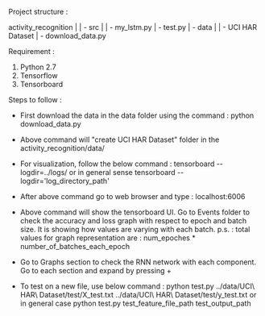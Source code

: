 
Project structure :

activity_recognition    |
                        | - src |
                                | - my_lstm.py
                                | - test.py
                        | - data    |
                                    | - UCI HAR Dataset
                                    | - download_data.py


Requirement :

1) Python 2.7
2) Tensorflow
3) Tensorboard


Steps to follow :

* First download the data in the data folder using the command :
        python download_data.py

* Above command will "create UCI HAR Dataset" folder in the activity_recognition/data/

* For visualization, follow the below command :
        tensorboard --logdir=../logs/
                or in general sense
        tensorboard --logdir='log_directory_path'

* After above command go to web browser and type :
        localhost:6006

* Above command will show the tensorboard UI. Go to Events folder to check the accuracy and loss graph with respect to
epoch and batch size. It is showing how values are varying with each batch.
    p.s. : total values for graph representation are : num_epoches * number_of_batches_each_epoch

* Go to Graphs section to check the RNN network with each component. Go to each section and expand by pressing +

* To test on a new file, use below command :
        python test.py ../data/UCI\ HAR\ Dataset/test/X_test.txt ../data/UCI\ HAR\ Dataset/test/y_test.txt
                or in general case
        python test.py test_feature_file_path test_output_path

